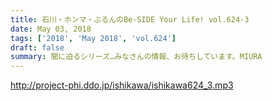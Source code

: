 ```yaml
---
title: 石川・ホンマ・ぶるんのBe-SIDE Your Life! vol.624-3
date: May 03, 2018
tags: ['2018', 'May 2018', 'vol.624']
draft: false
summary: 闇に迫るシリーズ…みなさんの情報、お待ちしています。MIURA
---
```


http://project-phi.ddo.jp/ishikawa/ishikawa624_3.mp3
